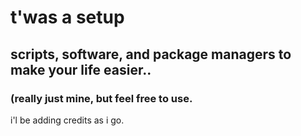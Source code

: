 # t'was a setup
##  scripts, software, and package managers to make your life easier..
###   (really just mine, but feel free to use.
i'l be adding credits as i go.
